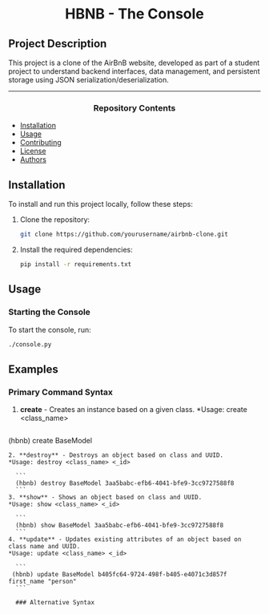 <center> <h1>HBNB - The Console</h1> </center>

## Project Description
This project is a clone of the AirBnB website, developed as part of a student project to understand backend interfaces, data management, and persistent storage using JSON serialization/deserialization.

---

<center><h3>Repository Contents</h3> </center>

- [Installation](#installation)
- [Usage](#usage)
- [Contributing](#contributing)
- [License](#license)
- [Authors](#authors)

## Installation
To install and run this project locally, follow these steps:
1. Clone the repository:
    ```bash
    git clone https://github.com/yourusername/airbnb-clone.git
    ```
2. Install the required dependencies:
    ```bash
    pip install -r requirements.txt
    ```
## Usage

### Starting the Console
To start the console, run:
```bash
./console.py
```

## Examples

### Primary Command Syntax

1. **create** - Creates an instance based on a given class.
*Usage: create <class_name>

    ```
  (hbnb) create BaseModel
  ```
2. **destroy** - Destroys an object based on class and UUID.
*Usage: destroy <class_name> <_id>

    ```
    (hbnb) destroy BaseModel 3aa5babc-efb6-4041-bfe9-3cc9727588f8
    ```
3. **show** - Shows an object based on class and UUID.
*Usage: show <class_name> <_id>
 
    ```
    (hbnb) show BaseModel 3aa5babc-efb6-4041-bfe9-3cc9727588f8
    ```
4. **update** - Updates existing attributes of an object based on class name and UUID.
*Usage: update <class_name> <_id>

    ```
   (hbnb) update BaseModel b405fc64-9724-498f-b405-e4071c3d857f first_name "person"
    ```

    ### Alternative Syntax